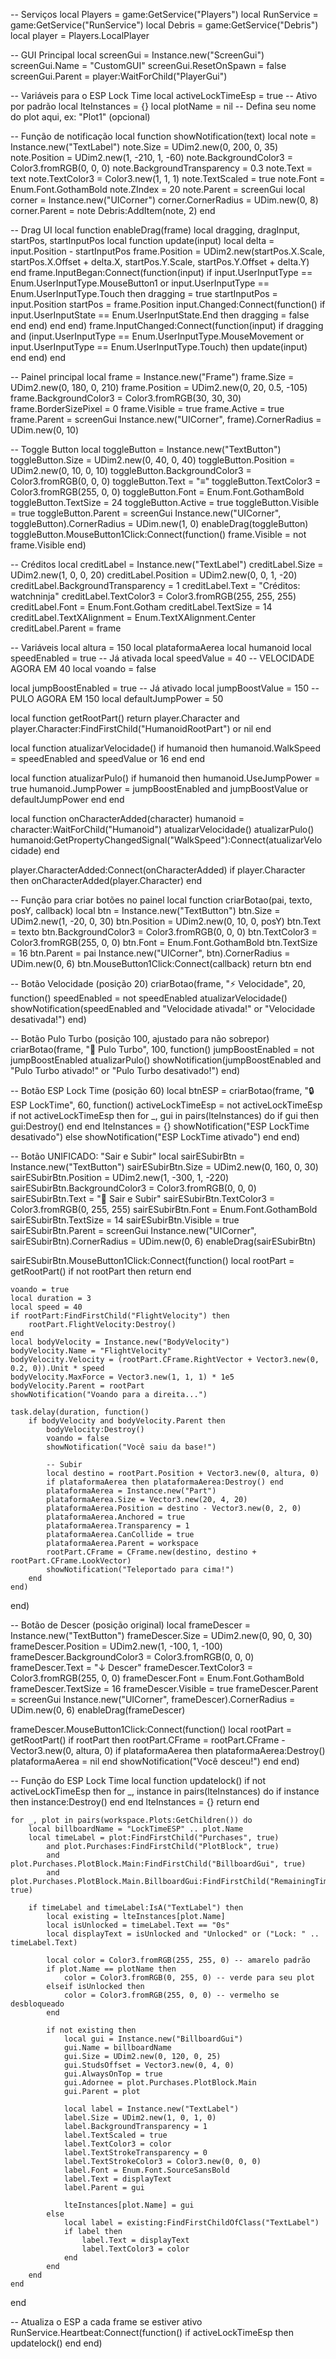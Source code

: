 -- Serviços
local Players = game:GetService("Players")
local RunService = game:GetService("RunService")
local Debris = game:GetService("Debris")
local player = Players.LocalPlayer

-- GUI Principal
local screenGui = Instance.new("ScreenGui")
screenGui.Name = "CustomGUI"
screenGui.ResetOnSpawn = false
screenGui.Parent = player:WaitForChild("PlayerGui")

-- Variáveis para o ESP Lock Time
local activeLockTimeEsp = true -- Ativo por padrão
local lteInstances = {}
local plotName = nil -- Defina seu nome do plot aqui, ex: "Plot1" (opcional)

-- Função de notificação
local function showNotification(text)
    local note = Instance.new("TextLabel")
    note.Size = UDim2.new(0, 200, 0, 35)
    note.Position = UDim2.new(1, -210, 1, -60)
    note.BackgroundColor3 = Color3.fromRGB(0, 0, 0)
    note.BackgroundTransparency = 0.3
    note.Text = text
    note.TextColor3 = Color3.new(1, 1, 1)
    note.TextScaled = true
    note.Font = Enum.Font.GothamBold
    note.ZIndex = 20
    note.Parent = screenGui
    local corner = Instance.new("UICorner")
    corner.CornerRadius = UDim.new(0, 8)
    corner.Parent = note
    Debris:AddItem(note, 2)
end

-- Drag UI
local function enableDrag(frame)
    local dragging, dragInput, startPos, startInputPos
    local function update(input)
        local delta = input.Position - startInputPos
        frame.Position = UDim2.new(startPos.X.Scale, startPos.X.Offset + delta.X, startPos.Y.Scale, startPos.Y.Offset + delta.Y)
    end
    frame.InputBegan:Connect(function(input)
        if input.UserInputType == Enum.UserInputType.MouseButton1 or input.UserInputType == Enum.UserInputType.Touch then
            dragging = true
            startInputPos = input.Position
            startPos = frame.Position
            input.Changed:Connect(function()
                if input.UserInputState == Enum.UserInputState.End then
                    dragging = false
                end
            end)
        end
    end)
    frame.InputChanged:Connect(function(input)
        if dragging and (input.UserInputType == Enum.UserInputType.MouseMovement or input.UserInputType == Enum.UserInputType.Touch) then
            update(input)
        end
    end)
end

-- Painel principal
local frame = Instance.new("Frame")
frame.Size = UDim2.new(0, 180, 0, 210)
frame.Position = UDim2.new(0, 20, 0.5, -105)
frame.BackgroundColor3 = Color3.fromRGB(30, 30, 30)
frame.BorderSizePixel = 0
frame.Visible = true
frame.Active = true
frame.Parent = screenGui
Instance.new("UICorner", frame).CornerRadius = UDim.new(0, 10)

-- Toggle Button
local toggleButton = Instance.new("TextButton")
toggleButton.Size = UDim2.new(0, 40, 0, 40)
toggleButton.Position = UDim2.new(0, 10, 0, 10)
toggleButton.BackgroundColor3 = Color3.fromRGB(0, 0, 0)
toggleButton.Text = "≡"
toggleButton.TextColor3 = Color3.fromRGB(255, 0, 0)
toggleButton.Font = Enum.Font.GothamBold
toggleButton.TextSize = 24
toggleButton.Active = true
toggleButton.Visible = true
toggleButton.Parent = screenGui
Instance.new("UICorner", toggleButton).CornerRadius = UDim.new(1, 0)
enableDrag(toggleButton)
toggleButton.MouseButton1Click:Connect(function()
    frame.Visible = not frame.Visible
end)

-- Créditos
local creditLabel = Instance.new("TextLabel")
creditLabel.Size = UDim2.new(1, 0, 0, 20)
creditLabel.Position = UDim2.new(0, 0, 1, -20)
creditLabel.BackgroundTransparency = 1
creditLabel.Text = "Créditos: watchninja"
creditLabel.TextColor3 = Color3.fromRGB(255, 255, 255)
creditLabel.Font = Enum.Font.Gotham
creditLabel.TextSize = 14
creditLabel.TextXAlignment = Enum.TextXAlignment.Center
creditLabel.Parent = frame

-- Variáveis
local altura = 150
local plataformaAerea
local humanoid
local speedEnabled = true -- Já ativada
local speedValue = 40 -- VELOCIDADE AGORA EM 40
local voando = false

local jumpBoostEnabled = true -- Já ativado
local jumpBoostValue = 150 -- PULO AGORA EM 150
local defaultJumpPower = 50

local function getRootPart()
    return player.Character and player.Character:FindFirstChild("HumanoidRootPart") or nil
end

local function atualizarVelocidade()
    if humanoid then
        humanoid.WalkSpeed = speedEnabled and speedValue or 16
    end
end

local function atualizarPulo()
    if humanoid then
        humanoid.UseJumpPower = true
        humanoid.JumpPower = jumpBoostEnabled and jumpBoostValue or defaultJumpPower
    end
end

local function onCharacterAdded(character)
    humanoid = character:WaitForChild("Humanoid")
    atualizarVelocidade()
    atualizarPulo()
    humanoid:GetPropertyChangedSignal("WalkSpeed"):Connect(atualizarVelocidade)
end

player.CharacterAdded:Connect(onCharacterAdded)
if player.Character then onCharacterAdded(player.Character) end

-- Função para criar botões no painel
local function criarBotao(pai, texto, posY, callback)
    local btn = Instance.new("TextButton")
    btn.Size = UDim2.new(1, -20, 0, 30)
    btn.Position = UDim2.new(0, 10, 0, posY)
    btn.Text = texto
    btn.BackgroundColor3 = Color3.fromRGB(0, 0, 0)
    btn.TextColor3 = Color3.fromRGB(255, 0, 0)
    btn.Font = Enum.Font.GothamBold
    btn.TextSize = 16
    btn.Parent = pai
    Instance.new("UICorner", btn).CornerRadius = UDim.new(0, 6)
    btn.MouseButton1Click:Connect(callback)
    return btn
end

-- Botão Velocidade (posição 20)
criarBotao(frame, "⚡ Velocidade", 20, function()
    speedEnabled = not speedEnabled
    atualizarVelocidade()
    showNotification(speedEnabled and "Velocidade ativada!" or "Velocidade desativada!")
end)

-- Botão Pulo Turbo (posição 100, ajustado para não sobrepor)
criarBotao(frame, "🦘 Pulo Turbo", 100, function()
    jumpBoostEnabled = not jumpBoostEnabled
    atualizarPulo()
    showNotification(jumpBoostEnabled and "Pulo Turbo ativado!" or "Pulo Turbo desativado!")
end)

-- Botão ESP Lock Time (posição 60)
local btnESP = criarBotao(frame, "🔒 ESP LockTime", 60, function()
    activeLockTimeEsp = not activeLockTimeEsp
    if not activeLockTimeEsp then
        for _, gui in pairs(lteInstances) do
            if gui then gui:Destroy() end
        end
        lteInstances = {}
        showNotification("ESP LockTime desativado")
    else
        showNotification("ESP LockTime ativado")
    end
end)

-- Botão UNIFICADO: "Sair e Subir"
local sairESubirBtn = Instance.new("TextButton")
sairESubirBtn.Size = UDim2.new(0, 160, 0, 30)
sairESubirBtn.Position = UDim2.new(1, -300, 1, -220)
sairESubirBtn.BackgroundColor3 = Color3.fromRGB(0, 0, 0)
sairESubirBtn.Text = "🚀 Sair e Subir"
sairESubirBtn.TextColor3 = Color3.fromRGB(0, 255, 255)
sairESubirBtn.Font = Enum.Font.GothamBold
sairESubirBtn.TextSize = 14
sairESubirBtn.Visible = true
sairESubirBtn.Parent = screenGui
Instance.new("UICorner", sairESubirBtn).CornerRadius = UDim.new(0, 6)
enableDrag(sairESubirBtn)

sairESubirBtn.MouseButton1Click:Connect(function()
    local rootPart = getRootPart()
    if not rootPart then return end

    voando = true  
    local duration = 3  
    local speed = 40  
    if rootPart:FindFirstChild("FlightVelocity") then  
        rootPart.FlightVelocity:Destroy()  
    end  
    local bodyVelocity = Instance.new("BodyVelocity")  
    bodyVelocity.Name = "FlightVelocity"  
    bodyVelocity.Velocity = (rootPart.CFrame.RightVector + Vector3.new(0, 0.2, 0)).Unit * speed  
    bodyVelocity.MaxForce = Vector3.new(1, 1, 1) * 1e5  
    bodyVelocity.Parent = rootPart  
    showNotification("Voando para a direita...")  

    task.delay(duration, function()  
        if bodyVelocity and bodyVelocity.Parent then  
            bodyVelocity:Destroy()  
            voando = false  
            showNotification("Você saiu da base!")  

            -- Subir      
            local destino = rootPart.Position + Vector3.new(0, altura, 0)      
            if plataformaAerea then plataformaAerea:Destroy() end      
            plataformaAerea = Instance.new("Part")      
            plataformaAerea.Size = Vector3.new(20, 4, 20)      
            plataformaAerea.Position = destino - Vector3.new(0, 2, 0)      
            plataformaAerea.Anchored = true      
            plataformaAerea.Transparency = 1      
            plataformaAerea.CanCollide = true      
            plataformaAerea.Parent = workspace      
            rootPart.CFrame = CFrame.new(destino, destino + rootPart.CFrame.LookVector)      
            showNotification("Teleportado para cima!")      
        end  
    end)
end)

-- Botão de Descer (posição original)
local frameDescer = Instance.new("TextButton")
frameDescer.Size = UDim2.new(0, 90, 0, 30)
frameDescer.Position = UDim2.new(1, -100, 1, -100)
frameDescer.BackgroundColor3 = Color3.fromRGB(0, 0, 0)
frameDescer.Text = "↓ Descer"
frameDescer.TextColor3 = Color3.fromRGB(255, 0, 0)
frameDescer.Font = Enum.Font.GothamBold
frameDescer.TextSize = 16
frameDescer.Visible = true
frameDescer.Parent = screenGui
Instance.new("UICorner", frameDescer).CornerRadius = UDim.new(0, 6)
enableDrag(frameDescer)

frameDescer.MouseButton1Click:Connect(function()
    local rootPart = getRootPart()
    if rootPart then
        rootPart.CFrame = rootPart.CFrame - Vector3.new(0, altura, 0)
        if plataformaAerea then plataformaAerea:Destroy() plataformaAerea = nil end
        showNotification("Você desceu!")
    end
end)

-- Função do ESP Lock Time
local function updatelock()
    if not activeLockTimeEsp then
        for _, instance in pairs(lteInstances) do
            if instance then instance:Destroy() end
        end
        lteInstances = {}
        return
    end

    for _, plot in pairs(workspace.Plots:GetChildren()) do  
        local billboardName = "LockTimeESP" .. plot.Name  
        local timeLabel = plot:FindFirstChild("Purchases", true)  
            and plot.Purchases:FindFirstChild("PlotBlock", true)  
            and plot.Purchases.PlotBlock.Main:FindFirstChild("BillboardGui", true)  
            and plot.Purchases.PlotBlock.Main.BillboardGui:FindFirstChild("RemainingTime", true)  

        if timeLabel and timeLabel:IsA("TextLabel") then  
            local existing = lteInstances[plot.Name]  
            local isUnlocked = timeLabel.Text == "0s"  
            local displayText = isUnlocked and "Unlocked" or ("Lock: " .. timeLabel.Text)  

            local color = Color3.fromRGB(255, 255, 0) -- amarelo padrão  
            if plot.Name == plotName then  
                color = Color3.fromRGB(0, 255, 0) -- verde para seu plot  
            elseif isUnlocked then  
                color = Color3.fromRGB(255, 0, 0) -- vermelho se desbloqueado  
            end  

            if not existing then  
                local gui = Instance.new("BillboardGui")  
                gui.Name = billboardName  
                gui.Size = UDim2.new(0, 120, 0, 25)  
                gui.StudsOffset = Vector3.new(0, 4, 0)  
                gui.AlwaysOnTop = true  
                gui.Adornee = plot.Purchases.PlotBlock.Main  
                gui.Parent = plot  

                local label = Instance.new("TextLabel")  
                label.Size = UDim2.new(1, 0, 1, 0)  
                label.BackgroundTransparency = 1  
                label.TextScaled = true  
                label.TextColor3 = color  
                label.TextStrokeTransparency = 0  
                label.TextStrokeColor3 = Color3.new(0, 0, 0)  
                label.Font = Enum.Font.SourceSansBold  
                label.Text = displayText  
                label.Parent = gui  

                lteInstances[plot.Name] = gui  
            else  
                local label = existing:FindFirstChildOfClass("TextLabel")  
                if label then  
                    label.Text = displayText  
                    label.TextColor3 = color  
                end  
            end  
        end  
    end
end

-- Atualiza o ESP a cada frame se estiver ativo
RunService.Heartbeat:Connect(function()
    if activeLockTimeEsp then
        updatelock()
    end
end)
